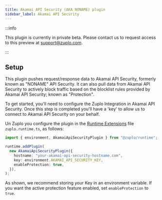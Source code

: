 ```yaml
---
title: Akamai API Security (AKA NONAME) plugin
sidebar_label: Akamai API Security
---
```


:::info

This plugin is currently in private beta. Please contact us to request access to
this preview at support@zuplo.com.

:::

<EnterpriseFeature name="Custom logging" />

## Setup

This plugin pushes request/response data to Akamai API Security, formerly known
as "NONAME" API Security. It can also pull data from Akamai API Security to
actively block traffic based on the blocklist rules provided by Akamai API
Security; known as "Protection".

To get started, you'll need to configure the Zuplo Integration in Akamai API
Security. Once this step is completed you'll have a 'key' to allow us to connect
to Akamai API Security on your behalf.

Un Zuplo you configure the plugin in the
[Runtime Extensions](./runtime-extensions.md) file `zuplo.runtime.ts`, as
follows:

```ts
import { environment, AkamaiApiSecurityPlugin } from "@zuplo/runtime";

runtime.addPlugin(
  new AkamaiApiSecurityPlugin({
    hostname: "your-akamai-api-security-hostname.com",
    key: environment.AKAMAI_API_SECURITY_KEY,
    enableProtection: true,
  }),
);
```

As shown, we recommend storing your Key in an environment variable. If you want
the active protection feature enabled, set `enableProtection` to `true`.
